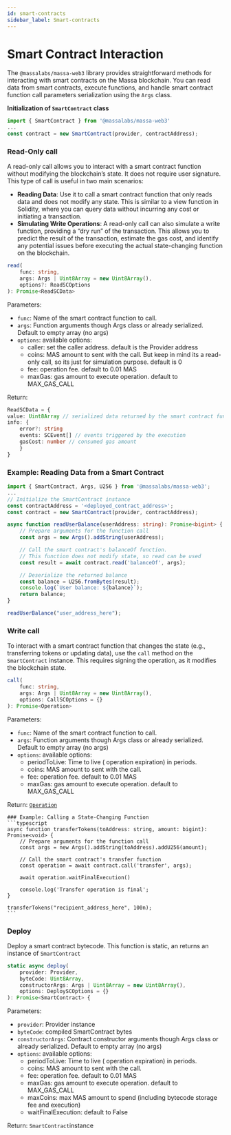 ```yaml
---
id: smart-contracts
sidebar_label: Smart-contracts
---
```


# Smart Contract Interaction
The `@massalabs/massa-web3` library provides straightforward methods for interacting with smart contracts on the Massa blockchain. You can read data from smart contracts, execute functions, and handle smart contract function call parameters serialization using the `Args` class.

**Initialization of `SmartContract` class**

```typescript
import { SmartContract } from '@massalabs/massa-web3'
...
const contract = new SmartContract(provider, contractAddress);
```

### Read-Only call

A read-only call allows you to interact with a smart contract function without modifying the blockchain’s state. It does not require user signature. This type of call is useful in two main scenarios:
 - **Reading Data**: Use it to call a smart contract function that only reads data and does not modify any state. This is similar to a view function in Solidity, where you can query data without incurring any cost or initiating a transaction.
 - **Simulating Write Operations**: A read-only call can also simulate a write function, providing a “dry run” of the transaction. This allows you to predict the result of the transaction, estimate the gas cost, and identify any potential issues before executing the actual state-changing function on the blockchain.

```typescript
read(
    func: string,
    args: Args | Uint8Array = new Uint8Array(),
    options?: ReadSCOptions
): Promise<ReadSCData>
```

Parameters:
   - `func`: Name of the smart contract function to call.
   - `args`: Function arguments though Args class or already serialized. Default to empty array (no args)
   - `options`: available options:
     - caller: set the caller address. default is the Provider address
     - coins: MAS amount to sent with the call. But keep in mind its a read-only call, so its just for simulation purpose. default is 0
     - fee: operation fee. default to 0.01 MAS
     - maxGas: gas amount to execute operation. default to MAX_GAS_CALL
   
   Return:
```typescript
ReadSCData = {
value: Uint8Array // serialized data returned by the smart contract function
info: {
    error?: string
    events: SCEvent[] // events triggered by the execution
    gasCost: number // consumed gas amount
    }
}
```

###  Example: Reading Data from a Smart Contract

```typescript
import { SmartContract, Args, U256 } from '@massalabs/massa-web3';
...
// Initialize the SmartContract instance
const contractAddress = '<deployed_contract_address>';
const contract = new SmartContract(provider, contractAddress);

async function readUserBalance(userAddress: string): Promise<bigint> {
    // Prepare arguments for the function call
    const args = new Args().addString(userAddress);

    // Call the smart contract's balanceOf function.
    // This function does not modify state, so read can be used
    const result = await contract.read('balanceOf', args);

    // Deserialize the returned balance
    const balance = U256.fromBytes(result);
    console.log(`User balance: ${balance}`);
    return balance;
}

readUserBalance("user_address_here");
```

### Write call

To interact with a smart contract function that changes the state (e.g., transferring tokens or updating data), use the `call` method on the `SmartContract` instance. This requires signing the operation, as it modifies the blockchain state.

```typescript
call(
    func: string,
    args: Args | Uint8Array = new Uint8Array(),
    options: CallSCOptions = {}
): Promise<Operation>
```

Parameters:
   - `func`: Name of the smart contract function to call.
   - `args`: Function arguments though Args class or already serialized. Default to empty array (no args)
   - `options`: available options:
     - periodToLive: Time to live ( operation expiration) in periods.
     - coins: MAS amount to sent with the call.
     - fee: operation fee. default to 0.01 MAS
     - maxGas: gas amount to execute operation. default to MAX_GAS_CALL

   Return:
   [`Operation`](./operation.md)

    ### Example: Calling a State-Changing Function
    ```typescript
    async function transferTokens(toAddress: string, amount: bigint): Promise<void> {
        // Prepare arguments for the function call
        const args = new Args().addString(toAddress).addU256(amount);

        // Call the smart contract's transfer function
        const operation = await contract.call('transfer', args);

        await operation.waitFinalExecution()

        console.log('Transfer operation is final';
    }

    transferTokens("recipient_address_here", 100n);
    ```

### Deploy

Deploy a smart contract bytecode. This function is static, an returns an instance of `SmartContract`

```typescript
static async deploy(
    provider: Provider,
    byteCode: Uint8Array,
    constructorArgs: Args | Uint8Array = new Uint8Array(),
    options: DeploySCOptions = {}
): Promise<SmartContract> {
```

Parameters:
   - `provider`: Provider instance
   - `byteCode`: compiled SmartContract bytes
   -  `constructorArgs`: Contract constructor arguments though Args class or already serialized. Default to empty array (no args)
   - `options`: available options:
     - periodToLive: Time to live ( operation expiration) in periods.
     - coins: MAS amount to sent with the call.
     - fee: operation fee. default to 0.01 MAS
     - maxGas: gas amount to execute operation. default to MAX_GAS_CALL
     - maxCoins: max MAS amount to spend (including bytecode storage fee and execution)
     - waitFinalExecution: default to False

   Return:
   `SmartContract`instance

